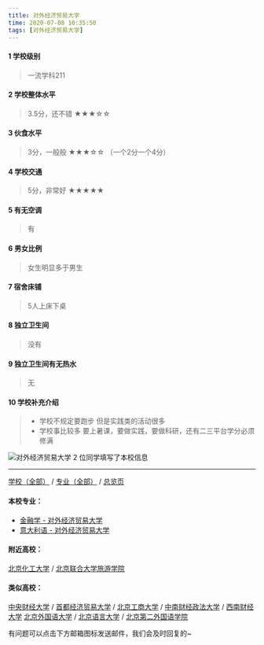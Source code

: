 ```yaml
---
title: 对外经济贸易大学
time: 2020-07-08 10:35:50
tags: [对外经济贸易大学]
---
```

#### 1 学校级别
> 一流学科211


#### 2 学校整体水平
> 3.5分，还不错
★★★☆☆


#### 3 伙食水平
>  3分，一般般
★★★☆☆
（一个2分一个4分）


#### 4 学校交通
> 5分，非常好
★★★★★


#### 5 有无空调
> 有


#### 6 男女比例
> 女生明显多于男生


#### 7 宿舍床铺
> 5人上床下桌
 

#### 8 独立卫生间
> 没有


#### 9 独立卫生间有无热水
> 无


#### 10 学校补充介绍
> - 学校不规定要跑步 但是实践类的活动很多
> - 学校事比较多 要上暑课，要做实践，要做科研，还有二三平台学分必须修满


![对外经济贸易大学](http://upload-images.jianshu.io/upload_images/6510336-ca6a45171bf60fcc.jpg?imageMogr2/auto-orient/strip%7CimageView2/2/w/1240)
2 位同学填写了本校信息
***
[学校（全部）](https://univgo.github.io/2020/07/09/学校汇总页) / [专业（全部）](https://univgo.github.io/2020/07/09/专业汇总页) / [总览页](https://univgo.github.io/2020/07/09/总览)
#### 本校专业：
- [金融学 - 对外经济贸易大学](https://univgo.github.io/2020/07/08/金融学%20-%20对外经济贸易大学)
- [意大利语 - 对外经济贸易大学](https://univgo.github.io/2020/07/08/意大利语%20-%20对外经济贸易大学)


#### 附近高校：
[北京化工大学](https://univgo.github.io/2020/07/08/北京化工大学) / [北京联合大学旅游学院](https://univgo.github.io/2020/07/08/北京联合大学旅游学院)
#### 类似高校：
[中央财经大学](https://univgo.github.io/2020/07/08/中央财经大学) / [首都经济贸易大学](https://univgo.github.io/2020/07/08/首都经济贸易大学) / [北京工商大学](https://univgo.github.io/2020/07/08/北京工商大学) / [中南财经政法大学](https://univgo.github.io/2020/07/08/中南财经政法大学) / [西南财经大学](https://univgo.github.io/2020/07/08/西南财经大学)
[北京外国语大学](https://univgo.github.io/2020/07/08/北京外国语大学) / [北京语言大学](https://univgo.github.io/2020/07/08/北京语言大学) / [北京第二外国语学院](https://univgo.github.io/2020/07/08/北京第二外国语学院)


有问题可以点击下方邮箱图标发送邮件，我们会及时回复的~
